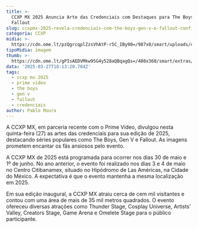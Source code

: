 ```yaml
---
title: >-
  CCXP MX 2025 Anuncia Arte das Credenciais com Destaques para The Boys, Gen V e
  Fallout
slug: ccxpmx-2025-revela-credenciais-com-the-boys-gen-v-e-fallout-confira
categoria: CCXP
midia: >-
  https://cdn.ome.lt/pzQgrcqplZzsVhAtP-r5C_IBy90=/987x0/smart/uploads/conteudo/fotos/OMELETE_CAPA_-_2025-03-27T131603.052_kktVuo7.png
tipoMidia: imagem
thumb: >-
  https://cdn.ome.lt/gPIsAEDVMkw95G4y528aQBqagQs=/480x360/smart/extras/conteudos/CCXP_MEXICO_.original.png
data: '2025-03-27T18:13:20.784Z'
tags:
  - ccxp mx 2025
  - prime video
  - the boys
  - gen v
  - fallout
  - credenciais
author: Pablo Moura
---
```


A CCXP MX, em parceria recente com o Prime Video, divulgou nesta quinta-feira (27) as artes das credenciais para sua edição de 2025, destacando séries populares como The Boys, Gen V e Fallout. As imagens prometem encantar os fãs ansiosos pelo evento.

A CCXP MX de 2025 está programada para ocorrer nos dias 30 de maio e 1º de junho. No ano anterior, o evento foi realizado nos dias 3 e 4 de maio no Centro Citibanamex, situado no Hipódromo de Las Américas, na Cidade do México. A expectativa é que o evento mantenha a mesma localização em 2025.

Em sua edição inaugural, a CCXP MX atraiu cerca de cem mil visitantes e contou com uma área de mais de 35 mil metros quadrados. O evento ofereceu diversas atrações como Thunder Stage, Cosplay Universe, Artists’ Valley, Creators Stage, Game Arena e Omelete Stage para o público participante.
